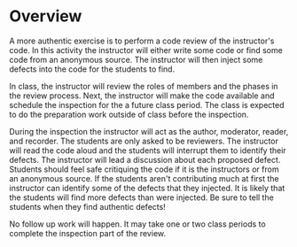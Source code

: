 # Overview 

A more authentic exercise is to perform a code review of the instructor's code. In this activity the instructor will either write some code or find some code from an anonymous source. The instructor will then inject some defects into the code for the students to find.

In class, the instructor will review the roles of members and the phases in the review process. Next, the instructor will make the code available and schedule the inspection for the a future class period. The class is expected to do the preparation work outside of class before the inspection. 

During the inspection the instructor will act as the author, moderator, reader, and recorder. The students are only asked to be reviewers. The instructor will read the code aloud and the students will interrupt them to identify their defects. The instructor will lead a discussion about each proposed defect. Students should feel safe critiquing the code if it is the instructors or from an anonymous source. If the students aren't contributing much at first the instructor can identify some of the defects that they injected. It is likely that the students will find more defects than were injected. Be sure to tell the students when they find authentic defects!

No follow up work will happen. It may take one or two class periods to complete the inspection part of the review.

